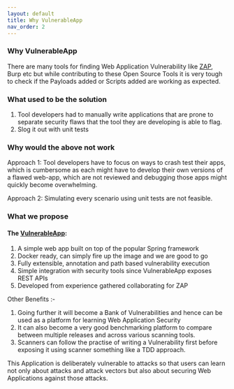 ```yaml
---
layout: default
title: Why VulnerableApp
nav_order: 2
---
```

### Why VulnerableApp

There are many tools for finding Web Application Vulnerability like [ZAP](https://github.com/zaproxy), Burp etc but while contributing to these Open Source Tools 
it is very tough to check if the Payloads added or Scripts added are working as expected.

### What used to be the solution

1. Tool developers had to manually write applications that are prone to separate security flaws 
that the tool they are developing is able to flag.
2. Slog it out with unit tests

### Why would the above not work 

Approach 1: Tool developers have to focus on ways to crash test their apps, which is cumbersome 
as each might have to develop their own versions of a flawed web-app, which are not reviewed 
and debugging those apps might quickly become overwhelming.

Approach 2: Simulating every scenario using unit tests are not feasible.

### What we propose
#### The [VulnerableApp](https://github.com/SasanLabs/VulnerableApp):

1. A simple web app built on top of the popular Spring framework
2. Docker ready, can simply fire up the image and we are good to go
3. Fully extensible, annotation and path based vulnerability execution
4. Simple integration with security tools since VulnerableApp exposes REST APIs
5. Developed from experience gathered collaborating for ZAP

Other Benefits :-

1. Going further it will become a Bank of Vulnerabilities and hence can be used as a platform for learning Web Application Security
2. It can also become a very good benchmarking platform to compare between multiple releases and across various scanning tools.
3. Scanners can follow the practise of writing a Vulnerability first before exposing it using scanner something like a TDD approach.

This Application is deliberately vulnerable to attacks so that users can learn not only about attacks and attack vectors but also about securing Web Applications against those attacks.
